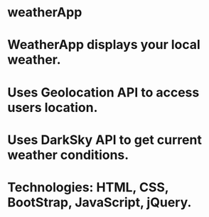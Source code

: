 # weatherApp
# WeatherApp displays your local weather.
# Uses Geolocation API to access users location.
# Uses DarkSky API to get current weather conditions.
# Technologies: HTML, CSS, BootStrap, JavaScript, jQuery.
